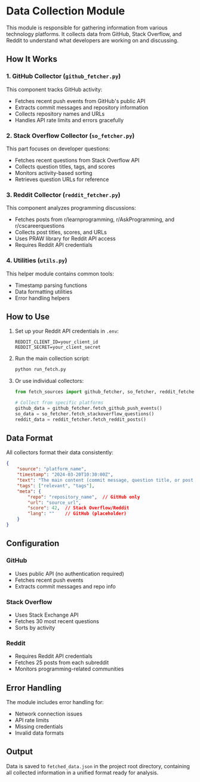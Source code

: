 # Data Collection Module

This module is responsible for gathering information from various technology platforms. It collects data from GitHub, Stack Overflow, and Reddit to understand what developers are working on and discussing.

## How It Works

### 1. GitHub Collector (`github_fetcher.py`)
This component tracks GitHub activity:
- Fetches recent push events from GitHub's public API
- Extracts commit messages and repository information
- Collects repository names and URLs
- Handles API rate limits and errors gracefully

### 2. Stack Overflow Collector (`so_fetcher.py`)
This part focuses on developer questions:
- Fetches recent questions from Stack Overflow API
- Collects question titles, tags, and scores
- Monitors activity-based sorting
- Retrieves question URLs for reference

### 3. Reddit Collector (`reddit_fetcher.py`)
This component analyzes programming discussions:
- Fetches posts from r/learnprogramming, r/AskProgramming, and r/cscareerquestions
- Collects post titles, scores, and URLs
- Uses PRAW library for Reddit API access
- Requires Reddit API credentials

### 4. Utilities (`utils.py`)
This helper module contains common tools:
- Timestamp parsing functions
- Data formatting utilities
- Error handling helpers

## How to Use

1. Set up your Reddit API credentials in `.env`:
   ```
   REDDIT_CLIENT_ID=your_client_id
   REDDIT_SECRET=your_client_secret
   ```

2. Run the main collection script:
   ```bash
   python run_fetch.py
   ```

3. Or use individual collectors:
   ```python
   from fetch_sources import github_fetcher, so_fetcher, reddit_fetcher
   
   # Collect from specific platforms
   github_data = github_fetcher.fetch_github_push_events()
   so_data = so_fetcher.fetch_stackoverflow_questions()
   reddit_data = reddit_fetcher.fetch_reddit_posts()
   ```

## Data Format

All collectors format their data consistently:
```json
{
    "source": "platform_name",
    "timestamp": "2024-03-20T10:30:00Z",
    "text": "The main content (commit message, question title, or post title)",
    "tags": ["relevant", "tags"],
    "meta": {
        "repo": "repository_name",  // GitHub only
        "url": "source_url",
        "score": 42,  // Stack Overflow/Reddit
        "lang": ""    // GitHub (placeholder)
    }
}
```

## Configuration

### GitHub
- Uses public API (no authentication required)
- Fetches recent push events
- Extracts commit messages and repo info

### Stack Overflow
- Uses Stack Exchange API
- Fetches 30 most recent questions
- Sorts by activity

### Reddit
- Requires Reddit API credentials
- Fetches 25 posts from each subreddit
- Monitors programming-related communities

## Error Handling

The module includes error handling for:
- Network connection issues
- API rate limits
- Missing credentials
- Invalid data formats

## Output

Data is saved to `fetched_data.json` in the project root directory, containing all collected information in a unified format ready for analysis. 